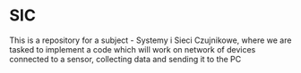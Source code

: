 # SIC
This is a repository for a subject - Systemy i Sieci Czujnikowe, where we are tasked to implement a code which will work on network of devices connected to a sensor, collecting data and sending it to the PC
